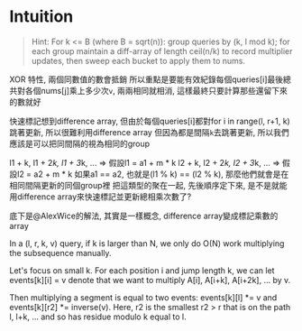 # Intuition

> Hint: For k <= B (where B = sqrt(n)): group queries by (k, l mod k); for each group maintain a diff-array of length ceil(n/k) to record multiplier updates, then sweep each bucket to apply them to nums.

XOR 特性, 兩個同數值的數會抵銷
所以重點是要能有效紀錄每個queries[i]最後總共對各個nums[j]乘上多少次`v`, 兩兩相同就相消, 這樣最終只要計算那些還留下來的數就好

快速標記想到difference array, 但由於每個queries[i]都對for i in range(l, r+1, k)跳著更新, 所以很難利用difference array
但因為都是間隔`k`去跳著更新, 所以我們應該是可以把同間隔的視為相同的group


l1 + k, l1 + 2*k, l1 + 3*k, ... => 假設l1 = a1 + m * k
l2 + k, l2 + 2*k, l2 + 3*k, ... => 假設l2 = a2 + m * k
如果a1 == a2, 也就是(l1 % k) == (l2 % k), 那麼他們就會是在相同間隔更新的同個group裡
把這類型的聚在一起, 先後順序定下來, 是不是就能用difference array來快速標記並更新總相乘次數了?

底下是@AlexWice的解法, 其實是一樣概念, difference array變成標記乘數的array

In a (l, r, k, v) query, if k is larger than N, we only do O(N) work multiplying the subsequence manually.

Let's focus on small k. For each position i and jump length k, we can let events[k][i] = v denote that we want to multiply A[i], A[i+k], A[i+2k], ... by v.

Then multiplying a segment is equal to two events: events[k][l] *= v and events[k][r2] *= inverse(v). Here, r2 is the smallest r2 > r that is on the path l, l+k, ... and so has residue modulo k equal to l.